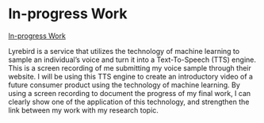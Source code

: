 # In-progress Work

[In-progress Work](https://raw.githubusercontent.com/Steve-luo/new-media-research/master/idea-101/in_progress.mp4)

Lyrebird is a service that utilizes the technology of machine learning to sample an individual’s voice and turn it into a Text-To-Speech (TTS) engine. This is a screen recording of me submitting my voice sample through their website. I will be using this TTS engine to create an introductory video of a future consumer product using the technology of machine learning. By using a screen recording to document the progress of my final work, I can clearly show one of the application of this technology, and strengthen the link between my work with my research topic. 